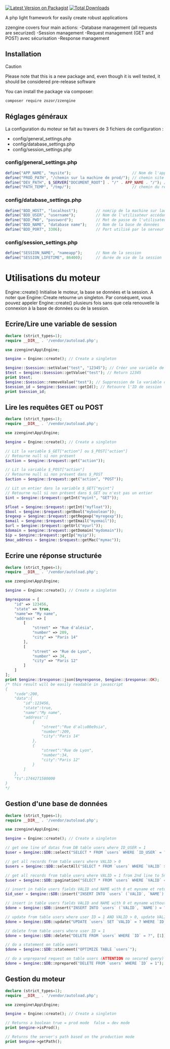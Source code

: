 

[![Latest Version on Packagist](https://img.shields.io/packagist/v/zozor/zzengine.svg?style=flat-square)](https://packagist.org/packages/zozor/zzengine)
[![Total Downloads](https://img.shields.io/packagist/dt/zozor/zzengine.svg?style=flat-square)](https://img.shields.io/packagist/dt/zozor/zzengine.svg)

A php light framework for easily create robust applications

zzengine covers four main actions:
-Database management (all requests are securized)
-Session management
-Request management (GET and POST) avec sécurisation
-Response management

## Installation

> [!CAUTION]
> Please note that this is a new package and, even though it is well tested, it should be considered pre-release software

You can install the package via composer:

```bash
composer require zozor/zzengine
```
## Réglages généraux
La configuration du moteur se fait au travers de 3 fichiers de configuration :
- config/general_settings.php
- config/database_settings.php
- config/session_settings.php

### config/general_settings.php
```php
define("APP_NAME", "mysite");                           // Nom de l'application
define("PROD_PATH", "/chemin sur la machine de prod/"); // chemin site sur la serveur de production
define("DEV_PATH", $_SERVER["DOCUMENT_ROOT"] . "/" . APP_NAME . "/"); // chemin du site sur la machine de developpement
define("PATH_TEMP", "/tmp/");                           // chemin du répertoire temporaire
```
### config/database_settings.php
```php
define("BDD_HOST", "localhost");        // nom/ip de la machine sur laquelle tourne le serveur Mysql/MariaDb
define("BDD_USER", "username");         // Nom de l'utilisateur accédant à la base de données
define("BDD_PWD", "password");          // Mot de passe de l'utilisateur
define("BDD_NAME", "database name");    // Nom de la base de données
define("BDD_PORT", 3306);               // Port utilisé par le serveur de base de données
```
### config/session_settings.php
```php
define("SESSION_NAME", "nameapp");      // Nom de la session
define("SESSION_LIFETIME", 86400);      // durée de vie de la session
```

# Utilisations du moteur
Engine::create() Initialise le moteur, la base se données et la session.
A noter que Engine::Create retourne un singleton. Par conséquent, vous pouvez appeler Engine::create() plusieurs fois sans
que cela renouvelle la connexion à la base de données ou de la session.

## Ecrire/Lire une variable de session
```php
declare (strict_types=1);
require __DIR__ . '/vendor/autoload.php';

use zzengine\App\Engine;

$engine = Engine::create(); // Create a singleton

$engine::$session::setValue("test", "12345"); // Créer une variable de session (test)
$test = $engine::$session::getValue("test"); // Return 12345
print $test;
$engine::$session::removeValue("test"); // Suppression de la variable de session (test)
$session_id = $engine::$session::getId(); // Retounre l'ID de session
print $session_id;
```
## Lire les requêtes GET ou POST
```php
declare (strict_types=1);
require __DIR__ . '/vendor/autoload.php';

use zzengine\App\Engine;

$engine = Engine::create(); // Create a singleton

// Lit la variable $_GET["action"] ou $_POST["action"]
// Retourne null si non présent
$action = $engine::$request::get("action"));

// Lit la variable $_POST["action"]
// Retourne null si non présent dans $_POST
$action = $engine::$request::get("action", "POST"));

// Lit un entier dans la variable $_GET["myint"]
// Retourne null si non présent dans $_GET ou n'est pas un entier
$int = $engine::$request::getInt("myint", "GET"));

$float = $engine::$request::getInt("myfloat"));
$bool = $engine::$request::getBool("myboolean"));
$regexp = $engine::$request::getRegexp("myregexp"));
$email = $engine::$request::getEmail("myemail"));
$url = $engine::$request::getUrl("myurl"));
$domain = $engine::$request::getDomain("mydomain"));
$ip = $engine::$request::getIp("myip"));
$mac_address = $engine::$request::getMac("mymac"));
```

## Ecrire une réponse structurée
```php
declare (strict_types=1);
require __DIR__ . '/vendor/autoload.php';

use zzengine\App\Engine;

$engine = Engine::create(); // Create a singleton

$myresponse = [
    "id" => 123456,
    "state" => true,
    "name"=> "My name",
    "address" => [
        [
            "street" => "Rue d'alésia",
            "number" => 209,
            "city" => "Paris 14"
        ],
        [
            "street" => "Rue de Lyon",
            "number" => 34,
            "city" => "Paris 12"
        ]
    ]
];
print $engine::$response::json($myresponse, $engine::$response::OK);
/* this result will be easily readable in javascript
{
    "code":200,
    "data":{
        "id":123456,
        "state":true,
        "name":"My name",
        "address":[
            {
                "street":"Rue d'al\u00e9sia",
                "number":209,
                "city":"Paris 14"
            },
            {
                "street":"Rue de Lyon",
                "number":34,
                "city":"Paris 12"
            }
        ]
    },
    "ts":1744271580000
}
*/
```
## Gestion d'une base de données
```php
declare (strict_types=1);
require __DIR__ . '/vendor/autoload.php';

use zzengine\App\Engine;

$engine = Engine::create(); // Create a singleton

// get one line of datas from DB table users where ID_USER = 1
$user = $engine::$DB::select("SELECT * FROM `users` WHERE `ID_USER` = ?", [1]);

// get all records from table users where VALID > 0
$users = $engine::$DB::selectAll("SELECT * FROM `users` WHERE `VALID` > ?", [0]);

// get all records from table users where VALID = 1 from 2nd line to 5nd line
$user = $engine::$DB::pagination("SELECT * FROM `users` WHERE `VALID` = ?", [1], 2, 5);

// insert in table users fields VALID and NAME with 0 et myname et return the ID of lastInsertId()
$id_user = $engine::$DB::insert("INSERT INTO `users` (`VALID`, `NAME`) = ?", [0, "myname"], true);

// insert in table users fields VALID and NAME with 0 et myname without return lastInsertId()
$done = $engine::$DB::insert("INSERT INTO `users` (`VALID`, `NAME`) = ?", [0, "myname"]);

// update from table users where user ID = 1 AND VALID > 0, update VALID to 0
$done = $engine::$DB::update("UPDATE `users` SET `VALID` = ? WHERE `ID` = ? AND `VALID` > ?", [0, 1, 0]);

// delete from table users where user ID = 1
$done = $engine::$DB::delete("DELETE FROM `users` WHERE `ID` = ?", [1]);

// do a statement on table users
$done = $engine::$DB::statement("OPTIMIZE TABLE `users`");

// do a unprepared request on table users (ATTENTION no secured query)
$done = $engine::$DB::nprepared("DELETE FROM `users` WHERE `ID` = 1");

```

## Gestion du moteur
```php
declare (strict_types=1);
require __DIR__ . '/vendor/autoload.php';

use zzengine\App\Engine;

$engine = Engine::create(); // Create a singleton

// Returns a boolean true = prod mode  false = dev mode
print $engine->isProd();

// Returns the server's path based on the production mode
print $engine->getPath();

```
